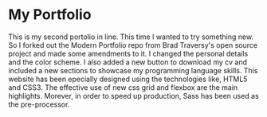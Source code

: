 # My Portfolio

This is my second portolio in line. This time I wanted to try something new. So I forked out the Modern Portfolio repo from Brad Traversy's open source project and made some amendments to it. I changed the personal details and the color scheme. I also added a new button to download my cv and included a new sections to showcase my programming language skills. This website has been epecially designed using the technologies like, HTML5 and CSS3. The effective use of new css grid and flexbox are the main highlights. Morever, in order to speed up production, Sass has been used as the pre-processor.
